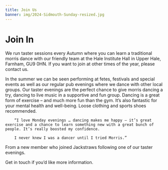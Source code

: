 ```yaml
---
title: Join Us
banner: img/2024-Sidmouth-Sunday-resized.jpg
---
```

# Join In

We run taster sessions every Autumn where you can learn a traditional morris dance with our friendly team at the Hale Institute Hall in Upper Hale, Farnham, GU9 0HN. If you want to join at other times of the year, please contact us.

In the summer we can be seen performing at fetes, festivals and special events as well as our regular pub evenings where we dance with other local groups. Our taster evenings are the perfect chance to give morris dancing a try, dancing to live music in a supportive and fun group. Dancing is a great form of exercise – and much more fun than the gym. It’s also fantastic for your mental health and well-being. Loose clothing and sports shoes recommended.

```
    “I love Monday evenings … dancing makes me happy – it’s great exercise and a chance to learn something new with a great bunch of people. It’s really boosted my confidence.

    I never knew I was a dancer until I tried Morris.”
```

From a new member who joined Jackstraws following one of our taster evenings.

Get in touch if you’d like more information.
